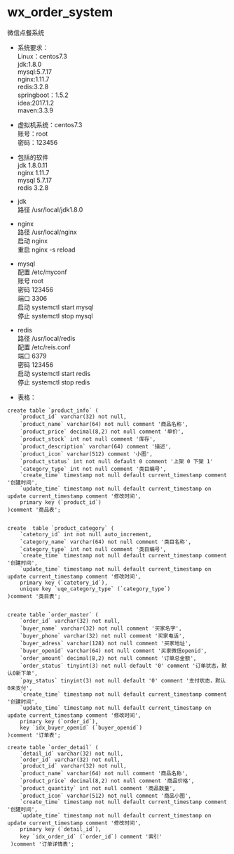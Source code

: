 # wx_order_system
微信点餐系统

* 系统要求：  
Linux：centos7.3  
jdk:1.8.0  
mysql:5.7.17  
nginx:1.11.7  
redis:3.2.8  
springboot：1.5.2  
idea:2017.1.2  
maven:3.3.9  

* 虚拟机系统：centos7.3  
账号：root  
密码：123456  

* 包括的软件  
jdk 1.8.0.11   
nginx 1.11.7  
mysql 5.7.17  
redis 3.2.8  

* jdk  
路径 /usr/local/jdk1.8.0  

* nginx  
路径 /usr/local/nginx  
启动 nginx  
重启 nginx -s reload  

* mysql  
配置 /etc/myconf  
账号 root  
密码 123456  
端口 3306  
启动 systemctl start mysql  
停止 systemctl stop mysql  

* redis  
路径 /usr/local/redis  
配置 /etc/reis.conf  
端口 6379  
密码 123456  
启动 systemctl start redis  
停止 systemctl stop redis  



* 表格：  
```
create table `product_info` (
	`product_id` varchar(32) not null,
	`product_name` varchar(64) not null comment '商品名称',
	`product_price` decimal(8,2) not null comment '单价',
	`product_stock` int not null comment '库存',
	`product_description` varchar(64) comment '描述',
	`product_icon` varchar(512) comment '小图',
	`product_status` int not null default 0 comment '上架 0 下架 1'
	`category_type` int not null comment '类目编号',
	`create_time` timestamp not null default current_timestamp comment '创建时间',
	`update_time` timestamp not null default current_timestamp on update current_timestamp comment '修改时间',
	primary key (`product_id`)
)comment '商品表';


create  table `product_category` (
	`catetory_id` int not null auto_increment,
	`category_name` varchar(64) not null comment '类目名称',
	`category_type` int not null comment '类目编号',
	`create_time` timestamp not null default current_timestamp comment '创建时间',
	`update_time` timestamp not null default current_timestamp on update current_timestamp comment '修改时间',
	primary key (`catetory_id`),
	unique key `uqe_category_type` (`category_type`)
)comment '类目表';	


create table `order_master` (
	`order_id` varchar(32) not null,
	`buyer_name` varchar(32) not null comment '买家名字',
	`buyer_phone` varchar(32) not null comment '买家电话',
	`buyer_adress` varchar(128) not null comment '买家地址',
	`buyer_openid` varchar(64) not null comment '买家微信openid',
	`order_amount` decimal(8,2) not null comment '订单总金额',
	`order_status` tinyint(3) not null default '0' comment '订单状态，默认0新下单',
	`pay_status` tinyint(3) not null default '0' comment '支付状态，默认0未支付',
	`create_time` timestamp not null default current_timestamp comment '创建时间',
	`update_time` timestamp not null default current_timestamp on update current_timestamp comment '修改时间',
	primary key (`order_id`),
	key `idx_buyer_openid` (`buyer_openid`)
)comment '订单表';

create table `order_detail` (
	`detail_id` varchar(32) not null,
	`order_id` varchar(32) not null,
	`product_id` varchar(32) not null,
	`product_name` varchar(64) not null comment '商品名称',
	`product_price` decimal(8,2) not null comment '商品价格',
	`product_quantity` int not null comment '商品数量',
	`product_icon` varchar(512) not null comment '商品小图',
	`create_time` timestamp not null default current_timestamp comment '创建时间',
	`update_time` timestamp not null default current_timestamp on update current_timestamp comment '修改时间',
	primary key (`detail_id`),
	key `idx_order_id` (`order_id`) comment '索引'
 )comment '订单详情表';
 ```
